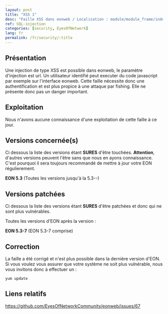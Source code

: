 ```yaml
---
layout: post
title: "XSS 1"
desc: "Faille XSS dans eonweb / Localisation : module/module_frame/index.php / Paramètre d'injection : url / Niveau : Moyen "
ref: SQL-injection
categories: [security, EyesOfNetwork]
lang: fr
permalink: /fr/security/:title
---
```


## Présentation

Une injection de type XSS est possible dans eonweb, le paramètre d'injection est url. Un utilisateur identifié peut executer du code javascript par exemple sur l'interface eonweb. Cette faille nécessite donc une authentification et est plus propice à une attaque par fishing. Elle ne présente donc pas un danger important.

## Exploitation

Nous n'avons aucune connaissance d'une exploitation de cette faille à ce jour.

## Versions concernée(s)

Ci dessous la liste des versions étant **SURES** d'être touchées.
**Attention**, d'autres versions peuvent l'être sans que nous en ayons connaissance. C'est pourquoi il sera toujours recommandé de mettre à jour votre EON régulierement.

**EON 5.3** (Toutes les versions jusqu'à la 5.3--)



## Versions patchées

Ci dessous la liste des versions étant **SURES** d'être patchées et donc qui ne sont plus vulnérables.

Toutes les versions d'EON après la version : 

**EON 5.3-7** (EON 5.3-7 comprise)

## Correction

La faille a été corrigé et n'est plus possible dans la dernière version d'EON.
Si vous voulez vous assurer que votre système ne soit plus vulnérable, nous vous invitons donc à effectuer un :

``` 
yum update 
```


## Liens relatifs

https://github.com/EyesOfNetworkCommunity/eonweb/issues/67
